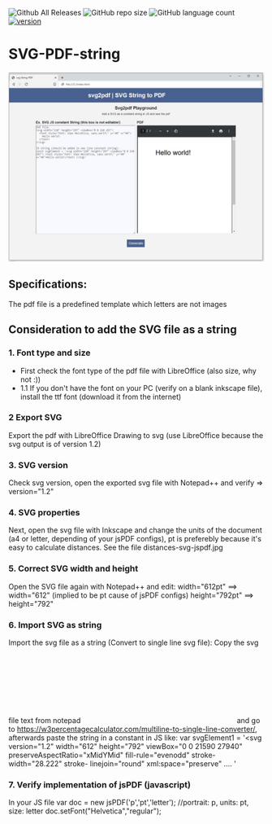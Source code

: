 ![Github All Releases](https://img.shields.io/github/downloads/jatolentino/SVG-PDF-string/total?logo=GitHub&style=plastic)
![GitHub repo size](https://img.shields.io/github/repo-size/jatolentino/SVG-PDF-string)
![GitHub language count](https://img.shields.io/github/languages/count/jatolentino/SVG-PDF-string?color=success&logo=CodersRank&logoColor=%23FFFFFF)
[![version](https://img.shields.io/badge/version-1.8-red.svg)](//npmjs.com/package/SVG-PDF-string)

# SVG-PDF-string

<p align="center">
    	<img src="https://github.com/jatolentino/SVG-PDF-string/blob/0a184df97393508e2abc89f18001d4ee6bc347ae/sample.jpg">
</p>

## Specifications:
The pdf file is a predefined template which letters are not images

## Consideration to add the SVG file as a string
### 1. Font type and size
- First check the font type of the pdf file with LibreOffice (also size, why not :))
- 1.1 If you don't have the font on your PC (verify on a blank inkscape file), install the ttf font (download it from the internet)

### 2 Export SVG
Export the pdf with LibreOffice Drawing to svg (use LibreOffice because the svg output is of version 1.2)

### 3. SVG version
Check svg version, open the exported svg file with Notepad++ and verify => version="1.2"

### 4. SVG properties
Next, open the svg file with Inkscape and change the units of the document (a4 or letter, depending of your jsPDF configs), pt is preferebly because it's easy to calculate distances.
See the file distances-svg-jspdf.jpg

### 5. Correct SVG width and height
Open the SVG file again with Notepad++ and edit:
width="612pt" ==> width="612" (implied to be pt cause of jsPDF configs)
height="792pt" ==> height="792"
    
### 6. Import SVG as string
Import the svg file as a string (Convert to single line svg file):
Copy the svg file text from notepad <svg> ... </svg> and go to https://w3percentagecalculator.com/multiline-to-single-line-converter/, afterwards paste the string
in a constant in JS like:
var svgElement1 = '<svg version="1.2" width="612" height="792" viewBox="0 0 21590 27940" preserveAspectRatio="xMidYMid" fill-rule="evenodd" stroke-width="28.222" stroke- linejoin="round" xml:space="preserve" .... </svg>'


### 7. Verify implementation of jsPDF (javascript)
In your JS file
var doc = new jsPDF('p','pt','letter'); //portrait: p, units: pt, size: letter
doc.setFont("Helvetica","regular");
